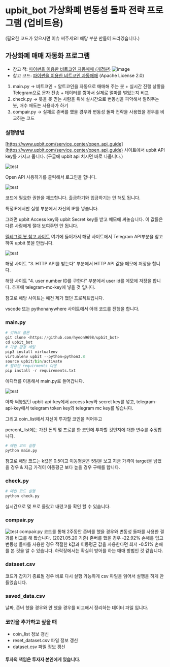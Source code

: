 # upbit_bot 가상화폐 변동성 돌파 전략 프로그램 (업비트용)
(필요한 코드가 있으시면 이슈 써주세요! 해당 부분 만들어 드리겠습니다.)
## 가상화폐 매매 자동화 프로그램
- 참고 책: [파이썬을 이용한 비트코인 자동매매 (개정판)](https://wikidocs.net/book/1665) ![image](https://user-images.githubusercontent.com/41141851/115146002-a4c3e080-a08f-11eb-85bc-122ee056a2c0.png)
- 참고 코드: [파이썬을 이용한 비트코인 자동매매](https://github.com/sharebook-kr/book-cryptocurrency) (Apache License 2.0)
1. main.py -> 비트코인 + 알트코인을 자동으로 매매해 주는 봇 + 실시간 진행 상황을 Telegram으로 문자 전송 + 데이터를 쌓아서 실제로 얼마를 벌었는지 비교
2. check.py -> 봇을 못 믿는 사람을 위해 실시간으로 변동성을 파악해서 알려주는 봇, 매수 매도는 사용자가 하기
3. compair.py -> 실재로 존버를 했을 경우와 변동성 돌파 전략을 사용했을 경우를 비교하는 코드
### 실행방법

[https://www.upbit.com/service_center/open_api_guide](https://www.upbit.com/service_center/open_api_guide) 사이트에서 upbit API key를 가지고 옵니다. (구글에 upbit api 치시면 바로 나옵니다.)

![test](https://user-images.githubusercontent.com/41141851/118991825-080e9e80-b9bf-11eb-9f74-8e9bb6584138.png)


Open API 사용하기를 클릭해서 로그인을 합니다.

![test](https://user-images.githubusercontent.com/41141851/118991974-2b394e00-b9bf-11eb-8df7-a4d5e6cbd7c2.png)

코드에 필요한 권한을 체크합니다. 출금하기와 입금하기는 안 해도 됩니다.

특정IP에서만 실행 부분에서 자신의 IP를 넣습니다.

그러면 upbit Access key와 upbit Secret key를 받고 메모에 써놓습니다. 이 값들은 다른 사람에게 절대 보여주면 안 됩니다.

[텔레그램 봇 참고 사이트](https://co-vision.gitbook.io/co-vision/how-to-build/sw-build/4.-required-api#telegram-api) 여기에 들어가서 해당 사이트에서 Telegram API부분을 참고하여 upbit 봇을 만듭니다. 

![test](https://user-images.githubusercontent.com/41141851/118992220-676cae80-b9bf-11eb-9961-9131f2b94696.png)

해당 사이트 "3. HTTP API를 받는다" 부분에서 HTTP API 값을 메모에 저장을 합니다. 

해당 사이트 "4. user number ID를 구한다" 부분에서 user id를 메모에 저장을 합니다. 추후에 telegram-mc-key에 넣을 것 입니다.

참고로 해당 사이트는 예전 제가 했던 프로젝트입니다.

vscode 또는 pythonanywhere 사이트에서 아래 코드를 진행을 합니다.

### main.py
```python
# 깃허브 클론
git clone <https://github.com/hyeon9698/upbit_bot>
cd upbit_bot
# 가상 환경 세팅
pip3 install virtualenv
virtualenv upbit --python=python3.8
source upbit/bin/activate
# 필요한 requirments 다운
pip install -r requirements.txt

```

에디터를 이용해서 main.py로 들어갑니다.

![test](https://user-images.githubusercontent.com/41141851/118992432-9aaf3d80-b9bf-11eb-8843-d3cca4b3673c.png)

아까 써놓았던 upbit-api-key에서 access key와 secret key를 넣고, telegram-api-key에서 telegram token key와 telegram mc key를 넣습니다.

그리고 coin_list에서 자신이 투자할 코인을 적어두고

percent_list에는 가진 돈의 몇 프로를 한 코인에 투자할 것인지에 대한 변수를 수정합니다.

```python
# 메인 코드 실행
python main.py
```

참고로 해당 코드는 k값은 0.5이고 이동평균은 5일을 보고 지금 가격이 target을 넘었을 경우 & 지금 가격이 이동평균 보다 높을 경우 구매를 합니다.

### check.py
```python
# 메인 코드 실행
python check.py
```
실시간으로 몇 프로 올랐고 내렸고를 확인 할 수 있습니다.

### compair.py
![test](https://user-images.githubusercontent.com/41141851/118996709-0f37ab80-b9c3-11eb-9824-5e8a48d87688.png)
compair.py 코드를 통해 2주동안 존버를 했을 경우와 변동성 돌파를 사용한 결과를 비교를 해 봤습니다. (2021.05.20 기준)
존버를 했을 경우 -22.92% 손해를 입고
변동성 돌파를 사용한 경우 적절한 k값과 이동평균 값을 사용한다면 최저 -0.51% 손해를 본 것을 알 수 있습니다.
하락장에서는 확실히 방어를 하는 매매 방법인 것 같습니다.

### dataset.csv
코드가 갑자기 종료될 경우 바로 다시 실행 가능하게 csv 파일을 읽어서 실행을 하게 만들었습니다.

### saved_data.csv
날짜, 존버 했을 경우와 안 했을 경우를 비교해서 정리하는 데이터 파일 입니다.

### 코인을 추가하고 싶을 때
- coin_list 정보 갱신
- reset_dataset.csv 파일 정보 갱신
- dataset.csv 파일 정보 갱신

#### 투자의 책임은 투자자 본인에게 있습니다.
